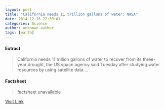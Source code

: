 ```yaml
---
layout: post
title: "California needs 11 trillion gallons of water: NASA"
date: 2014-12-16 22:30:01
categories: Science
author: unknown author
tags: [earth]
---
```



#### Extract
>California needs 11 trillion gallons of water to recover from its three-year drought, the US space agency said Tuesday after studying water resources by using satellite data....

#### Factsheet
>factsheet unavailable

[Visit Link](http://phys.org/news337971795.html)


